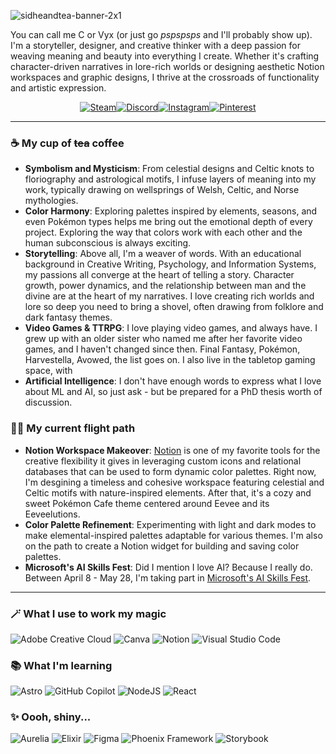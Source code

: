
![sidheandtea-banner-2x1](https://github.com/user-attachments/assets/3f437379-fc50-4b6c-bd14-3a855a95dc0e)

You can call me C or Vyx (or just go *pspspsps* and I'll probably show up). I'm a storyteller, designer, and creative thinker with a deep passion for weaving meaning and beauty into everything I create. Whether it's crafting character-driven narratives in lore-rich worlds or designing aesthetic Notion workspaces and graphic designs, I thrive at the crossroads of functionality and artistic expression. 

<div align="center">

[![Steam](https://img.shields.io/badge/-black?style=for-the-badge&logo=steam&logoColor=white)](https://steamcommunity.com/id/sidheandtea/)[![Discord](https://img.shields.io/badge/-7289da?style=for-the-badge&logo=Discord&logoColor=white)](https://discordapp.com/users/449221147477671973)[![Instagram](https://img.shields.io/badge/-FF0069?style=for-the-badge&logo=instagram&logoColor=white)](https://www.instagram.com/sidheandtea)[![Pinterest](https://img.shields.io/badge/-%23E60023.svg?style=for-the-badge&logo=Pinterest&logoColor=white)](https://www.pinterest.com/sidheandtea/)

</div>

***

### ☕ My cup of ~~tea~~ coffee
* **Symbolism and Mysticism**: From celestial designs and Celtic knots to floriography and astrological motifs, I infuse layers of meaning into my work, typically drawing on wellsprings of Welsh, Celtic, and Norse mythologies.
* **Color Harmony**: Exploring palettes inspired by elements, seasons, and even Pokémon types helps me bring out the emotional depth of every project. Exploring the way that colors work with each other and the human subconscious is always exciting.
* **Storytelling**: Above all, I'm a weaver of words. With an educational background in Creative Writing, Psychology, and Information Systems, my passions all converge at the heart of telling a story. Character growth, power dynamics, and the relationship between man and the divine are at the heart of my narratives. I love creating rich worlds and lore so deep you need to bring a shovel, often drawing from folklore and dark fantasy themes.
* **Video Games & TTRPG**: I love playing video games, and always have. I grew up with an older sister who named me after her favorite video games, and I haven't changed since then. Final Fantasy, Pokémon, Harvestella, Avowed, the list goes on. I also live in the tabletop gaming space, with 
* **Artificial Intelligence**: I don't have enough words to express what I love about ML and AI, so just ask - but be prepared for a PhD thesis worth of discussion.

### 🧚‍♀ My current flight path
* **Notion Workspace Makeover**: [Notion](https://www.notion.so/) is one of my favorite tools for the creative flexibility it gives in leveraging custom icons and relational databases that can be used to form dynamic color palettes. Right now, I'm desgining a timeless and cohesive workspace featuring celestial and Celtic motifs with nature-inspired elements. After that, it's a cozy and sweet Pokémon Cafe theme centered around Eevee and its Eeveelutions.
* **Color Palette Refinement**: Experimenting with light and dark modes to make elemental-inspired palettes adaptable for various themes. I'm also on the path to create a Notion widget for building and saving color palettes.
* **Microsoft's AI Skills Fest**: Did I mention I love AI? Because I really do. Between April 8 - May 28, I'm taking part in [Microsoft's AI Skills Fest](https://aiskillsfest.event.microsoft.com/).

***

### 🪄 What I use to work my magic

![Adobe Creative Cloud](https://img.shields.io/badge/Adobe%20Creative%20Cloud-DA1F26.svg?style=for-the-badge&logo=Adobe%20Creative%20Cloud&logoColor=white) ![Canva](https://img.shields.io/badge/Canva-%2300C4CC.svg?style=for-the-badge&logo=Canva&logoColor=white) ![Notion](https://img.shields.io/badge/Notion-%23000000.svg?style=for-the-badge&logo=notion&logoColor=white) ![Visual Studio Code](https://img.shields.io/badge/Visual%20Studio%20Code-0078d7.svg?style=for-the-badge&logo=visual-studio-code&logoColor=white)

### 📚 What I'm learning

![Astro](https://img.shields.io/badge/astro-%232C2052.svg?style=for-the-badge&logo=astro&logoColor=white) ![GitHub Copilot](https://img.shields.io/badge/github_copilot-8957E5?style=for-the-badge&logo=github-copilot&logoColor=white) ![NodeJS](https://img.shields.io/badge/node.js-6DA55F?style=for-the-badge&logo=node.js&logoColor=white) ![React](https://img.shields.io/badge/react-61dafb?style=for-the-badge&logo=react&logoColor=white)

### ✨ Oooh, shiny...

![Aurelia](https://img.shields.io/badge/aurelia-%23ED2B88.svg?style=for-the-badge&logo=aurelia&logoColor=fff) ![Elixir](https://img.shields.io/badge/Elixir-4B275F?style=for-the-badge&logo=elixir&logoColor=white) ![Figma](https://img.shields.io/badge/figma-%23F24E1E.svg?style=for-the-badge&logo=figma&logoColor=white) ![Phoenix Framework](https://img.shields.io/badge/phoenixframework-%23FD4F00.svg?style=for-the-badge&logo=phoenixframework&logoColor=black) ![Storybook](https://img.shields.io/badge/-Storybook-FF4785?style=for-the-badge&logo=storybook&logoColor=white)
